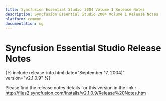 ```yaml
---
title: Syncfusion Essential Studio 2004 Volume 1 Release Notes  
description: Syncfusion Essential Studio 2004 Volume 1 Release Notes  
platform: common
documentation: ug
---
```


# Syncfusion Essential Studio Release Notes  

{% include release-info.html date="September 17, 2004)"  version="v2.1.0.9" %} 

Please find the release notes details for this version in the link :   <http://files2.syncfusion.com/Installs/v2.1.0.9/Release%20Notes.htm> 

